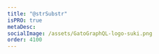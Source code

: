 ```yaml
---
title: "@strSubstr"
isPRO: true
metaDesc:
socialImage: /assets/GatoGraphQL-logo-suki.png
order: 4100
---
```

